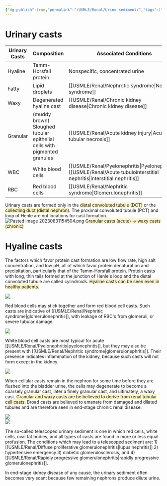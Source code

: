 ```yaml
---
{"dg-publish":true,"permalink":"/USMLE/Renal/Urine sediment/","tags":["t1"]}
---
```


# Urinary casts
| Urinary Casts   | Composition                                             | Associated Conditions                      |
|-----------------|---------------------------------------------------------|--------------------------------------------|
| Hyaline         | Tamm-Horsfall protein                                    | Nonspecific, concentrated urine            |
| Fatty           | Lipid droplets                                           | [[USMLE/Renal/Nephrotic syndrome\|Nephrotic syndrome]]                         |
| Waxy            | Degenerated hyaline cast                                 | [[USMLE/Renal/Chronic kidney disease\|Chronic kidney disease]]                     |
| Granular        | (muddy brown) Sloughed tubular epithelial cells with pigmented granules | [[USMLE/Renal/Acute kidney injury\|Acute tubular necrosis]]                     |
| WBC             | White blood cells                                        | [[USMLE/Renal/Pyelonephritis\|Pyelonephritis]], [[USMLE/Renal/Acute tubulointerstitial nephritis\|interstitial nephritis]]     |
| RBC             | Red blood cells                                          | [[USMLE/Renal/Nephritic syndrome\|Glomerulonephritis]]                         |

Urinary casts are formed only in the <span style="background:rgba(240, 200, 0, 0.2)">distal convoluted tubule (DCT)</span> or the <span style="background:rgba(240, 200, 0, 0.2)">collecting duct (distal nephron)</span>. The proximal convoluted tubule (PCT) and loop of Henle are not locations for cast formation.
![Pasted image 20230831154504.png](/img/user/appendix/Pasted%20image%2020230831154504.png)
<span style="background:rgba(240, 200, 0, 0.2)">Granular casts (acute) → waxy casts (chronic)</span>
# Hyaline casts
The factors which favor protein cast formation are low flow rate, high salt concentration, and low pH, all of which favor protein denaturation and precipitation, particularly that of the Tamm-Horsfall protein. Protein casts with long, thin tails formed at the junction of Henle's loop and the distal convoluted tubule are called cylindroids. <span style="background:rgba(240, 200, 0, 0.2)">Hyaline casts can be seen even in healthy patients.</span>

![](https://webpath.med.utah.edu/TUTORIAL/URINE/URINE04.gif)

Red blood cells may stick together and form red blood cell casts. Such casts are indicative of [[USMLE/Renal/Nephritic syndrome\|glomerulonephritis]], with leakage of RBC's from glomeruli, or severe tubular damage.

![](https://webpath.med.utah.edu/TUTORIAL/URINE/URINE06.gif)

White blood cell casts are most typical for acute [[USMLE/Renal/Pyelonephritis\|pyelonephritis]], but they may also be present with [[USMLE/Renal/Nephritic syndrome\|glomerulonephritis]]. Their presence indicates inflammation of the kidney, because such casts will not form except in the kidney.

![](https://webpath.med.utah.edu/TUTORIAL/URINE/URINE05.gif)

When cellular casts remain in the nephron for some time before they are flushed into the bladder urine, the cells may degenerate to become a coarsely granular cast, later a finely granular cast, and ultimately, a waxy cast. <span style="background:rgba(240, 200, 0, 0.2)">Granular and waxy casts are be believed to derive from renal tubular cell casts.</span> Broad casts are believed to emanate from damaged and dilated tubules and are therefore seen in end-stage chronic renal disease.

![](https://webpath.med.utah.edu/TUTORIAL/URINE/URINE07.gif)  
![](https://webpath.med.utah.edu/TUTORIAL/URINE/URINE08.gif)

The so-called telescoped urinary sediment is one in which red cells, white cells, oval fat bodies, and all types of casts are found in more or less equal profusion. The conditions which may lead to a telescoped sediment are: 1) [[USMLE/Renal/Diffuse proliferative glomerulonephritis\|lupus nephritis]] 2) hypertensive emergency 3) diabetic glomerulosclerosis, and 4) [[USMLE/Renal/Rapidly progressive glomerulonephritis\|rapidly progressive glomerulonephritis]].

In end-stage kidney disease of any cause, the urinary sediment often becomes very scant because few remaining nephrons produce dilute urine.
